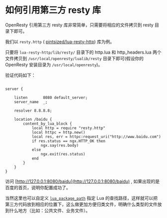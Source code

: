 # 如何引用第三方 resty 库

OpenResty 引用第三方 resty 库非常简单，只需要将相应的文件拷贝到 resty 目录下即可。

我们以 `resty.http` ( [pintsized/lua-resty-http](https://github.com/pintsized/lua-resty-http)) 库为例。

只要将 `lua-resty-http/lib/resty/` 目录下的 http.lua 和 http_headers.lua 两个文件拷贝到 `/usr/local/openresty/lualib/resty` 目录下即可(假设你的 OpenResty 安装目录为 `/usr/local/openresty`)。

验证代码如下：

```nginx

server {

    listen       8080 default_server;
    server_name  _;

    resolver 8.8.8.8;

    location /baidu {
        content_by_lua_block {
            local http = require "resty.http"
            local httpc = http.new()
            local res, err = httpc:request_uri("http://www.baidu.com")
            if res.status == ngx.HTTP_OK then
                ngx.say(res.body)
            else
                ngx.exit(res.status)
            end
        }
    }
}
```

访问 [http://127.0.0.1:8080/baidu](http://127.0.0.1:8080/baidu) , 如果出现的是百度的首页，说明你配置成功了。

当然这里也可以自定义 [`lua_package_path`](https://github.com/iresty/nginx-lua-module-zh-wiki#lua_package_path) 指定 Lua 的查找路径，这样就可以把第三方代码放到相应的位置下，这么做更加方便归类文件，明确什么类型的文件放到什么地方（比如：公共文件、业务文件）。

